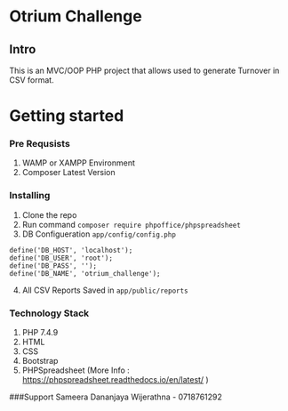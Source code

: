 # Otrium Challenge 
## Intro
This is an MVC/OOP PHP project that allows used to generate Turnover in CSV format.


# Getting started

### Pre Requsists
1. WAMP or XAMPP Environment
2. Composer Latest Version

### Installing

1. Clone the repo
2. Run command ```composer require phpoffice/phpspreadsheet``` 
3. DB Configueration ```app/config/config.php``` 
```
define('DB_HOST', 'localhost');
define('DB_USER', 'root');
define('DB_PASS', '');
define('DB_NAME', 'otrium_challenge');
```
4. All CSV Reports Saved in ```app/public/reports```

### Technology Stack

1. PHP 7.4.9
2. HTML
3. CSS
4. Bootstrap
5. PHPSpreadsheet (More Info : https://phpspreadsheet.readthedocs.io/en/latest/ )

###Support
Sameera Dananjaya Wijerathna - 0718761292
